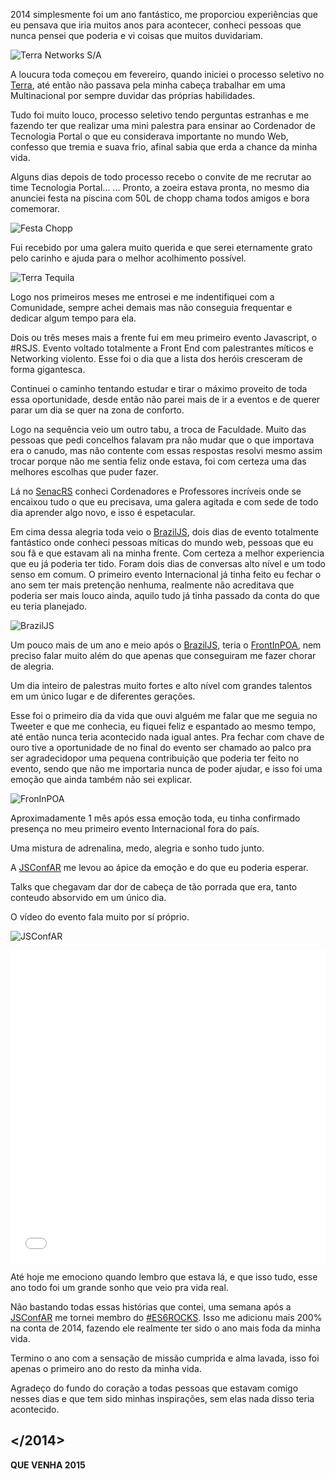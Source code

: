 <!--
layout: post
title: Retrospectiva 2014
date: 2014-12-21T22:44:52.194Z
comments: true
published: true
keywords:
description: 2014 simplesmente foi um ano fantástico, me proporciou experiências que eu pensava que iria muitos anos para acontecer
categories: retrospectiva-2014, 2014
cover: /img/retrospectiva-2014/cover.png
coverAlt: Robson Júnior - Retrospectiva 2014
-->

2014 simplesmente foi um ano fantástico, me proporciou experiências que eu pensava que iria muitos anos para acontecer, conheci pessoas que nunca pensei que poderia e vi coisas <!--more--> que muitos duvidariam. 

![Terra Networks S/A](/img/retrospectiva-2014/terra.jpg)

A loucura toda começou em fevereiro, quando iniciei o processo seletivo no [Terra](http://www.terra.com.br), até então não passava pela minha cabeça trabalhar em uma Multinacional por sempre duvidar das próprias habilidades.

Tudo foi muito louco, processo seletivo tendo perguntas estranhas e me fazendo ter que realizar uma mini palestra para ensinar ao Cordenador de Tecnologia Portal o que eu considerava importante no mundo Web, confesso que tremia e suava frio, afinal sabia que erda a chance da minha vida. 

Alguns dias depois de todo processo recebo o convite de me recrutar ao time Tecnologia Portal...
... Pronto, a zoeira estava pronta, no mesmo dia anunciei festa na piscina com 50L de chopp chama todos amigos e bora comemorar.

![Festa Chopp](/img/retrospectiva-2014/festa-chopp.jpg)

Fui recebido por uma galera muito querida e que serei eternamente grato pelo carinho e ajuda para o melhor acolhimento possível.

![Terra Tequila](/img/retrospectiva-2014/terra-tequila.jpg)

Logo nos primeiros meses me entrosei e me indentifiquei com a Comunidade, sempre achei demais mas não conseguia frequentar e dedicar algum tempo para ela.

Dois ou três meses mais a frente fui em meu primeiro evento Javascript, o #RSJS. Evento voltado totalmente a Front End com palestrantes míticos e Networking violento. Esse foi o dia que a lista dos heróis cresceram de forma gigantesca.

Continuei o caminho tentando estudar e tirar o máximo proveito de toda essa oportunidade, desde então não parei mais de ir a eventos e de querer parar um dia se quer na zona de conforto.

Logo na sequência veio um outro tabu, a troca de Faculdade.
Muito das pessoas que pedi concelhos falavam pra não mudar que o que importava era o canudo, mas não contente com essas respostas resolvi mesmo assim trocar porque não me sentia feliz onde estava, foi com certeza uma das melhores escolhas que puder fazer.

Lá no [SenacRS](http://portal.senacrs.com.br/) conheci Cordenadores e Professores incríveis onde se encaixou tudo o que eu precisava, uma galera agitada e com sede de todo dia aprender algo novo, e isso é espetacular.

Em cima dessa alegria toda veio o [BrazilJS](http://braziljs.com.br/), dois dias de evento totalmente fantástico onde conheci pessoas míticas do mundo web, pessoas que eu sou fã e que estavam ali na minha frente.
Com certeza a melhor experiencia que eu já poderia ter tido. Foram dois dias de conversas alto nível e um todo senso em comum. O primeiro evento Internacional já tinha feito eu fechar o ano sem ter mais pretenção nenhuma, realmente não acreditava que poderia ser mais louco ainda, aquilo tudo já tinha passado da conta do que eu teria planejado.

![BrazilJS](/img/retrospectiva-2014/braziljs.jpg)

Um pouco mais de um ano e meio após o [BrazilJS](http://braziljs.com.br/),
teria o [FrontInPOA](http://frontinpoa.com.br/), nem preciso falar muito além do que apenas que conseguiram me fazer chorar de alegria.

Um dia inteiro de palestras muito fortes e alto nível com grandes talentos em um único lugar e de diferentes gerações.

Esse foi o primeiro dia da vida que ouvi alguém me falar que me seguia no Tweeter e que me conhecia, eu fiquei feliz e espantado ao mesmo tempo, até então nunca teria acontecido nada igual antes. Pra fechar com chave de ouro tive a oportunidade de no final do evento ser chamado ao palco pra ser agradecidopor uma pequena contribuição que poderia ter feito no evento, sendo que não me importaria nunca de poder ajudar, e isso foi uma emoção que ainda também não sei explicar.

![FronInPOA](/img/retrospectiva-2014/frontinpoa.jpg)

Aproximadamente 1 mês após essa emoção toda, eu tinha confirmado presença no meu primeiro evento Internacional fora do país.

Uma mistura de adrenalina, medo, alegria e sonho tudo junto.

A [JSConfAR](https://www.jsconfar.com/) me levou ao ápice da emoção e do que eu poderia esperar.

Talks que chegavam dar dor de cabeça de tão porrada que era, tanto conteudo absorvido em um único dia.

O vídeo do evento fala muito por sí próprio.

![JSConfAR](/img/retrospectiva-2014/jsconfar.jpg)

<iframe width="100%" height="500" style="margin: 0 auto;" src="//www.youtube.com/embed/sItvV4uol58" frameborder="0" allowfullscreen></iframe>

Até hoje me emociono quando lembro que estava lá, e que isso tudo, esse ano todo foi um grande sonho que veio pra vida real.

Não bastando todas essas histórias que contei, uma semana após a [JSConfAR](https://www.jsconfar.com/) me tornei membro do [#ES6ROCKS](http://es6rocks.com/).
Isso me adicionu mais 200% na conta de 2014, fazendo ele realmente ter sido o ano mais foda da minha vida.

Termino o ano com a sensação de missão cumprida e alma lavada, isso foi apenas o primeiro ano do resto da minha vida.

Agradeço do fundo do coração a todas pessoas que estavam comigo nesses dias e que tem sido minhas inspirações, sem elas nada disso teria acontecido.



## &lt;/2014&gt;




__QUE VENHA 2015__

